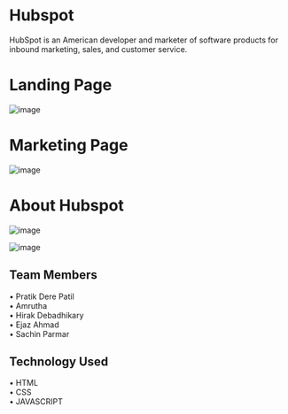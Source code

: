 # Hubspot
HubSpot is an American developer and marketer of software products for inbound marketing, sales, and customer service.

# Landing Page
![image](https://user-images.githubusercontent.com/103635352/209298283-821606bc-b79d-40ef-b935-8f2b21b70d2c.png)

# Marketing Page

![image](https://user-images.githubusercontent.com/103635352/209298913-af3ad980-99d4-4e0b-94ff-e3f5d87fd3cf.png)

# About Hubspot
![image](https://user-images.githubusercontent.com/103635352/209299290-abcfd81b-e1b5-4ac6-b078-dfac76419856.png)

![image](https://user-images.githubusercontent.com/103635352/209299781-a0843a65-e477-4e74-87a0-392b56e8f3a0.png)

## Team Members
• Pratik Dere Patil</br>
• Amrutha</br>
• Hirak Debadhikary</br>
• Ejaz Ahmad</br>
• Sachin Parmar</br>

## Technology Used
 • HTML </br>
 • CSS </br>
 • JAVASCRIPT</br>

